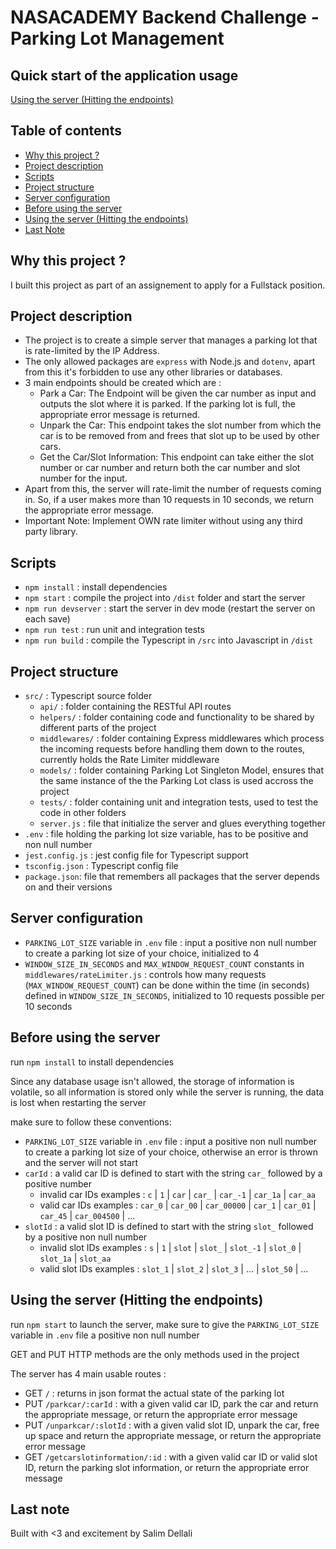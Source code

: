 # NASACADEMY Backend Challenge - Parking Lot Management

## Quick start of the application usage

[Using the server (Hitting the endpoints)](#using-the-server-hitting-the-endpoints)

## Table of contents

- [Why this project ?](#why-this-project)
- [Project description](#project-description)
- [Scripts](#server-configuration)
- [Project structure](#project-structure)
- [Server configuration](#server-configuration)
- [Before using the server](#before-using-the-server)
- [Using the server (Hitting the endpoints)](#using-the-server-hitting-the-endpoints)
- [Last Note](#last-note)

## Why this project ?

I built this project as part of an assignement to apply for a Fullstack position.

## Project description

- The project is to create a simple server that manages a parking lot that is rate-limited by the IP Address.
- The only allowed packages are `express` with Node.js and `dotenv`, apart from this it's forbidden to use any other libraries or databases.
- 3 main endpoints should be created which are :
  - Park a Car: The Endpoint will be given the car number as input and outputs the slot where it is parked. If the parking lot is full, the appropriate error message is returned.
  - Unpark the Car: This endpoint takes the slot number from which the car is to be removed from and frees that slot up to be used by other cars.
  - Get the Car/Slot Information: This endpoint can take either the slot number or car number and return both the car number and slot number
    for the input.
- Apart from this, the server will rate-limit the number of requests coming in. So, if a user makes more than 10 requests in 10 seconds, we return the appropriate error message.
- Important Note: Implement OWN rate limiter without using any third party library.

## Scripts

- `npm install` : install dependencies
- `npm start` : compile the project into `/dist` folder and start the server
- `npm run devserver` : start the server in dev mode (restart the server on each save)
- `npm run test` : run unit and integration tests
- `npm run build` : compile the Typescript in `/src` into Javascript in `/dist`

## Project structure

- `src/` : Typescript source folder
  - `api/` : folder containing the RESTful API routes
  - `helpers/` : folder containing code and functionality to be shared by different parts of the project
  - `middlewares/` : folder containing Express middlewares which process the incoming requests before handling them down to the routes, currently holds the Rate Limiter middleware
  - `models/` : folder containing Parking Lot Singleton Model, ensures that the same instance of the the Parking Lot class is used accross the project
  - `tests/` : folder containing unit and integration tests, used to test the code in other folders
  - `server.js` : file that initialize the server and glues everything together
- `.env` : file holding the parking lot size variable, has to be positive and non null number
- `jest.config.js` : jest config file for Typescript support
- `tsconfig.json` : Typescript config file
- `package.json`: file that remembers all packages that the server depends on and their versions

## Server configuration

- `PARKING_LOT_SIZE` variable in `.env` file : input a positive non null number to create a parking lot size of your choice, initialized to 4
- `WINDOW_SIZE_IN_SECONDS` and `MAX_WINDOW_REQUEST_COUNT` constants in `middlewares/rateLimiter.js` : controls how many requests (`MAX_WINDOW_REQUEST_COUNT`) can be done within the time (in seconds) defined in `WINDOW_SIZE_IN_SECONDS`, initialized to 10 requests possible per 10 seconds

## Before using the server

run `npm install` to install dependencies

Since any database usage isn't allowed, the storage of information is volatile, so all information is stored only while the server is running, the data is lost when restarting the server

make sure to follow these conventions:

- `PARKING_LOT_SIZE` variable in `.env` file : input a positive non null number to create a parking lot size of your choice, otherwise an error is thrown and the server will not start
- `carId` : a valid car ID is defined to start with the string `car_` followed by a positive number
  - invalid car IDs examples : `c` | `1` | `car` | `car_` | `car_-1` | `car_1a` | `car_aa`
  - valid car IDs examples : `car_0` | `car_00` | `car_00000` | `car_1` | `car_01` | `car_45` | `car_004500` | ...
- `slotId` : a valid slot ID is defined to start with the string `slot_` followed by a positive non null number
  - invalid slot IDs examples : `s` | `1` | `slot` | `slot_` | `slot_-1` | `slot_0` | `slot_1a` | `slot_aa`
  - valid slot IDs examples : `slot_1` | `slot_2` | `slot_3` | ... | `slot_50` | ...

## Using the server (Hitting the endpoints)

run `npm start` to launch the server, make sure to give the `PARKING_LOT_SIZE` variable in `.env` file a positive non null number

GET and PUT HTTP methods are the only methods used in the project

The server has 4 main usable routes :

- GET `/` : returns in json format the actual state of the parking lot
- PUT `/parkcar/:carId` : with a given valid car ID, park the car and return the appropriate message, or return the appropriate error message
- PUT `/unparkcar/:slotId` : with a given valid slot ID, unpark the car, free up space and return the appropriate message, or return the appropriate error message
- GET `/getcarslotinformation/:id` : with a given valid car ID or valid slot ID, return the parking slot information, or return the appropriate error message

## Last note

Built with <3 and excitement by Salim Dellali
